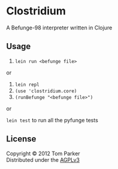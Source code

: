 # Clostridium

A Befunge-98 interpreter written in Clojure

## Usage

1. `lein run <befunge file>`

or

1. `lein repl`
2. `(use 'clostridium.core)`
3. `(runBefunge "<befunge file>")`

or

`lein test` to run all the pyfunge tests

## License

Copyright &copy; 2012 Tom Parker<br />
Distributed under the <a href="LICENSE">AGPLv3</a>
